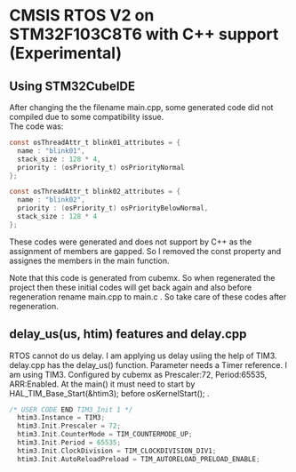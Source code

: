 # CMSIS RTOS V2 on STM32F103C8T6 with C++ support (Experimental)
## Using STM32CubeIDE
After changing the the filename main.cpp, some generated code did not compiled due to some compatibility issue.<br />
The code was: <br />
```c
const osThreadAttr_t blink01_attributes = {
  name : "blink01",
  stack_size : 128 * 4,
  priority : (osPriority_t) osPriorityNormal
};

const osThreadAttr_t blink02_attributes = {
  name : "blink02",
  priority : (osPriority_t) osPriorityBelowNormal,
  stack_size : 128 * 4
};
```
These codes were generated and does not support by C++ as the assignment of members are gapped. So I removed the const property and assignes the members in the main function.<br />

Note that this code is generated from cubemx. So when regenerated the project then these initial codes will get back again and also before regeneration rename main.cpp to main.c . So take care of these codes after regeneration.

## delay_us(us, htim) features and delay.cpp
RTOS cannot do us delay. I am applying us delay usiing the help of TIM3. delay.cpp has the delay_us() function. Parameter needs a Timer reference. I am using TIM3. Configured by cubemx as Prescaler:72, Period:65535, ARR:Enabled. At the main() it must need to start by HAL_TIM_Base_Start(&htim3); before osKernelStart(); . 

```c
/* USER CODE END TIM3_Init 1 */
  htim3.Instance = TIM3;
  htim3.Init.Prescaler = 72;
  htim3.Init.CounterMode = TIM_COUNTERMODE_UP;
  htim3.Init.Period = 65535;
  htim3.Init.ClockDivision = TIM_CLOCKDIVISION_DIV1;
  htim3.Init.AutoReloadPreload = TIM_AUTORELOAD_PRELOAD_ENABLE;
```
